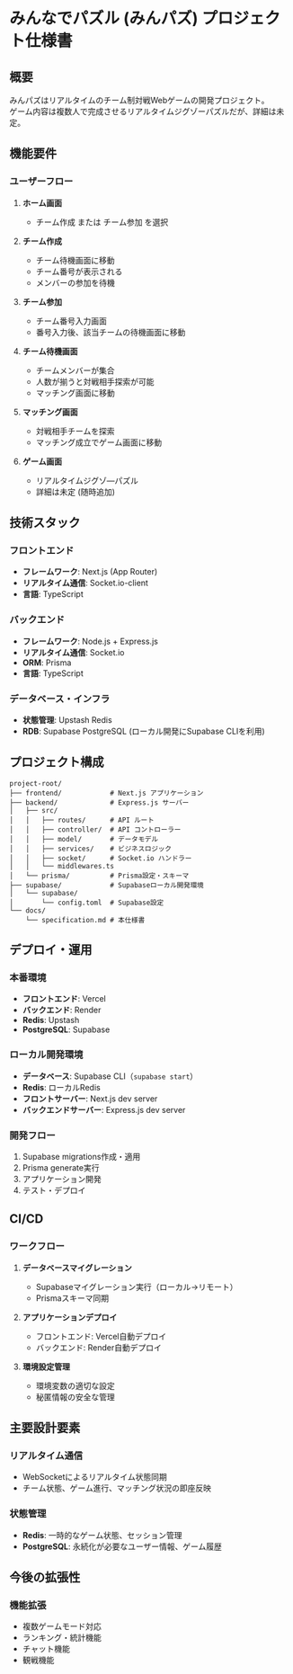 # みんなでパズル (みんパズ) プロジェクト仕様書

## 概要

みんパズはリアルタイムのチーム制対戦Webゲームの開発プロジェクト。  
ゲーム内容は複数人で完成させるリアルタイムジグゾーパズルだが、詳細は未定。

## 機能要件

### ユーザーフロー

1. **ホーム画面**
   - チーム作成 または チーム参加 を選択

2. **チーム作成**
   - チーム待機画面に移動
   - チーム番号が表示される
   - メンバーの参加を待機

3. **チーム参加**
   - チーム番号入力画面
   - 番号入力後、該当チームの待機画面に移動

4. **チーム待機画面**
   - チームメンバーが集合
   - 人数が揃うと対戦相手探索が可能
   - マッチング画面に移動

5. **マッチング画面**
   - 対戦相手チームを探索
   - マッチング成立でゲーム画面に移動

6. **ゲーム画面**
   - リアルタイムジグゾ―パズル
   - 詳細は未定 (随時追加)

## 技術スタック

### フロントエンド
- **フレームワーク**: Next.js (App Router)
- **リアルタイム通信**: Socket.io-client
- **言語**: TypeScript

### バックエンド
- **フレームワーク**: Node.js + Express.js
- **リアルタイム通信**: Socket.io
- **ORM**: Prisma
- **言語**: TypeScript

### データベース・インフラ
- **状態管理**: Upstash Redis
- **RDB**: Supabase PostgreSQL (ローカル開発にSupabase CLIを利用)

## プロジェクト構成

```
project-root/
├── frontend/            # Next.js アプリケーション
├── backend/             # Express.js サーバー
│   ├── src/
│   │   ├── routes/      # API ルート
│   │   ├── controller/  # API コントローラー
│   │   ├── model/       # データモデル
│   │   ├── services/    # ビジネスロジック
│   │   ├── socket/      # Socket.io ハンドラー
│   │   └── middlewares.ts
│   └── prisma/          # Prisma設定・スキーマ
├── supabase/            # Supabaseローカル開発環境
│   └── supabase/
│       └── config.toml  # Supabase設定
└── docs/
    └── specification.md # 本仕様書
```

## デプロイ・運用

### 本番環境
- **フロントエンド**: Vercel
- **バックエンド**: Render
- **Redis**: Upstash
- **PostgreSQL**: Supabase

### ローカル開発環境
- **データベース**: Supabase CLI（`supabase start`）
- **Redis**: ローカルRedis
- **フロントサーバー**: Next.js dev server
- **バックエンドサーバー**: Express.js dev server

### 開発フロー
1. Supabase migrations作成・適用
2. Prisma generate実行
3. アプリケーション開発
4. テスト・デプロイ

## CI/CD

### ワークフロー
1. **データベースマイグレーション**
   - Supabaseマイグレーション実行（ローカル→リモート）
   - Prismaスキーマ同期

2. **アプリケーションデプロイ**
   - フロントエンド: Vercel自動デプロイ
   - バックエンド: Render自動デプロイ

3. **環境設定管理**
   - 環境変数の適切な設定
   - 秘匿情報の安全な管理

## 主要設計要素

### リアルタイム通信
- WebSocketによるリアルタイム状態同期
- チーム状態、ゲーム進行、マッチング状況の即座反映

### 状態管理
- **Redis**: 一時的なゲーム状態、セッション管理
- **PostgreSQL**: 永続化が必要なユーザー情報、ゲーム履歴

## 今後の拡張性

### 機能拡張
- 複数ゲームモード対応
- ランキング・統計機能
- チャット機能
- 観戦機能

